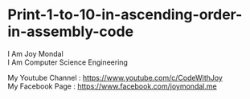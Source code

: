 # Print-1-to-10-in-ascending-order-in-assembly-code
I Am Joy Mondal </br>
I Am Computer Science Engineering

My Youtube Channel : https://www.youtube.com/c/CodeWithJoy </br>
My Facebook Page : https://www.facebook.com/joymondal.me
